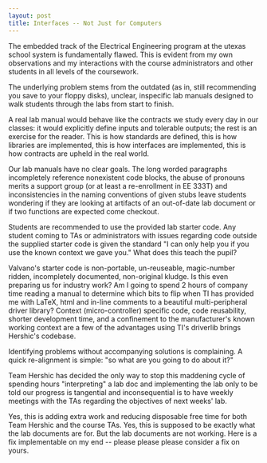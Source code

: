 ```yaml
---
layout: post
title: Interfaces -- Not Just for Computers
---
```


The embedded track of the Electrical Engineering program at the utexas school system is fundamentally flawed. This is evident from my own observations and my interactions with the course administrators and other students in all levels of the coursework.

The underlying problem stems from the outdated (as in, still recommending you save to your floppy disks), unclear, inspecific lab manuals designed to walk students through the labs from start to finish.

A real lab manual would behave like the contracts we study every day in our classes: it would explicitly define inputs and tolerable outputs; the rest is an exercise for the reader. This is how standards are defined, this is how libraries are implemented, this is how interfaces are implemented, this is how contracts are upheld in the real world.

Our lab manuals have no clear goals. The long worded paragraphs incompletely reference nonexistent code blocks, the abuse of pronouns merits a support group (or at least a re-enrollment in EE 333T) and inconsistencies in the naming conventions of given stubs leave students wondering if they are looking at artifacts of an out-of-date lab document or if two functions are expected come checkout.

Students are recommended to use the provided lab starter code. Any student coming to TAs or administrators with issues regarding code outside the supplied starter code is given the standard "I can only help you if you use the known context we gave you." What does this teach the pupil?

Valvano's starter code is non-portable, un-reuseable, magic-number ridden, incompletely documented, non-original kludge. Is this even preparing us for industry work? Am I going to spend 2 hours of company time reading a manual to determine which bits to flip when TI has provided me with LaTeX, html and in-line comments to a beautiful multi-peripheral driver library? Context (micro-controller) specific code, code reusability, shorter development time, and a confinement to the manufacturer's known working context are a few of the advantages using TI's driverlib brings Hershic's codebase.

Identifying problems without accompanying solutions is complaining. A quick re-alignment is simple: "so what are you going to do about it?"

Team Hershic has decided the only way to stop this maddening cycle of spending hours "interpreting" a lab doc and implementing the lab only to be told our progress is tangential and inconsequential is to have weekly meetings with the TAs regarding the objectives of next weeks' lab.

Yes, this is adding extra work and reducing disposable free time for both Team Hershic and the course TAs. Yes, this is supposed to be exactly what the lab documents are for. But the lab documents are not working. Here is a fix implementable on my end -- please please please consider a fix on yours.
